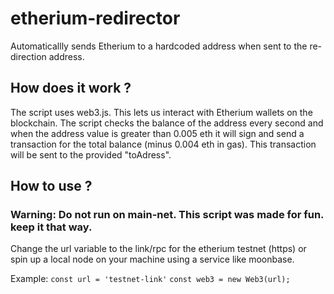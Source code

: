 # etherium-redirector
Automaticallly sends Etherium to a hardcoded address when sent to the re-direction address.

## How does it work ?
The script uses web3.js. This lets us interact with Etherium wallets on the blockchain. The script checks the balance of the address every second and when the
address value is greater than 0.005 eth it will sign and send a transaction for the total balance (minus 0.004 eth in gas). This transaction will be sent to the provided "toAdress".

## How to use ?
### Warning: Do not run on main-net. This script was made for fun. keep it that way.
Change the url variable to the link/rpc for the etherium testnet (https) or spin up a local node on your machine using a service like moonbase.

Example:
```const url = 'testnet-link'```
```const web3 = new Web3(url);```

